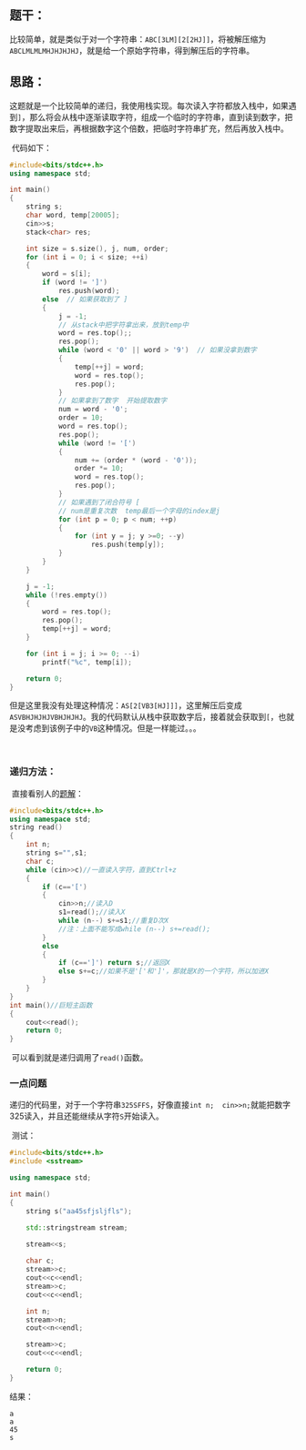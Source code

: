 ## 题干：

​		比较简单，就是类似于对一个字符串：`ABC[3LM][2[2HJ]]`，将被解压缩为`ABCLMLMLMHJHJHJHJ`，就是给一个原始字符串，得到解压后的字符串。



## 思路：

​		这题就是一个比较简单的递归，我使用栈实现。每次读入字符都放入栈中，如果遇到`]`，那么将会从栈中逐渐读取字符，组成一个临时的字符串，直到读到数字，把数字提取出来后，再根据数字这个倍数，把临时字符串扩充，然后再放入栈中。

​		代码如下：

```c++
#include<bits/stdc++.h>
using namespace std;

int main()
{
    string s;
    char word, temp[20005];
    cin>>s;
    stack<char> res;

    int size = s.size(), j, num, order;
    for (int i = 0; i < size; ++i)
    {
        word = s[i];
        if (word != ']')
            res.push(word);
        else  // 如果获取到了 ]
        {
            j = -1;
            // 从stack中把字符拿出来，放到temp中
            word = res.top();;
            res.pop();
            while (word < '0' || word > '9')  // 如果没拿到数字
            {
                temp[++j] = word;
                word = res.top();
                res.pop();
            }
            // 如果拿到了数字  开始提取数字
            num = word - '0';
            order = 10;
            word = res.top();
            res.pop();
            while (word != '[')
            {
                num += (order * (word - '0'));
                order *= 10;
                word = res.top();
                res.pop();
            }
            // 如果遇到了闭合符号 [
            // num是重复次数  temp最后一个字母的index是j
            for (int p = 0; p < num; ++p)
            {
                for (int y = j; y >=0; --y)
                    res.push(temp[y]);
            }
        }
    }

    j = -1;
    while (!res.empty())
    {
        word = res.top();
        res.pop();
        temp[++j] = word;
    }

    for (int i = j; i >= 0; --i)
        printf("%c", temp[i]);

    return 0;
}
```

​		但是这里我没有处理这种情况：`AS[2[VB3[HJ]]]`，这里解压后变成`ASVBHJHJHJVBHJHJHJ`。我的代码默认从栈中获取数字后，接着就会获取到`[`，也就是没考虑到该例子中的`VB`这种情况。但是一样能过。。。

​		

### 递归方法：

​		直接看别人的[题解](https://www.luogu.com.cn/problem/solution/P1928)：

```c++
#include<bits/stdc++.h>
using namespace std;
string read()
{
	int n;
	string s="",s1;
	char c;
	while (cin>>c)//一直读入字符，直到Ctrl+z
	{
		if (c=='[')
		{
			cin>>n;//读入D
			s1=read();//读入X
			while (n--) s+=s1;//重复D次X
            //注：上面不能写成while (n--) s+=read();
		}
		else 
		{
			if (c==']') return s;//返回X
		    else s+=c;//如果不是'['和']'，那就是X的一个字符，所以加进X
		}
	}
}
int main()//巨短主函数
{
	cout<<read(); 
	return 0;
}
```

​		可以看到就是递归调用了`read()`函数。



### 一点问题

​		递归的代码里，对于一个字符串`325SFFS`，好像直接`int n;  cin>>n;`就能把数字325读入，并且还能继续从字符`S`开始读入。

​		测试：

```c++
#include<bits/stdc++.h>
#include <sstream>

using namespace std;

int main()
{
    string s("aa45sfjsljfls");

    std::stringstream stream;
    
    stream<<s;

    char c;
    stream>>c;
    cout<<c<<endl;
    stream>>c;
    cout<<c<<endl;

    int n;
    stream>>n;
    cout<<n<<endl;

    stream>>c;
    cout<<c<<endl;

    return 0;
}
```

结果：

```
a
a
45
s
```


